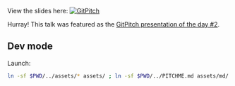 View the slides here: [![GitPitch](https://gitpitch.com/assets/badge.svg)](https://gitpitch.com/open-chords-charts/elm-europe-2017-talk/master?grs=github&t=white)

Hurray! This talk was featured as the [GitPitch presentation of the day #2](https://medium.com/@gitpitch/gitpitch-presentation-of-the-day-2-2727d04027c).

## Dev mode

Launch:

```sh
ln -sf $PWD/../assets/* assets/ ; ln -sf $PWD/../PITCHME.md assets/md/ ; browser-sync start --server --files "**/*" --startPath pitchme.html --serveStatic ../assets/
```
